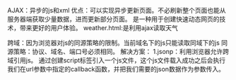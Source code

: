 AJAX：异步的js和xml
优点：可以实现异步更新页面。不必刷新整个页面也能从服务器端获取少量数据，进而更新部分页面。
是一种用于创建快速动态网页的技术，带来更好的用户体验。
weather.html:是利用ajax读取天气

跨域：因为浏览器对js的同源策略的限制。当前域名下的js只能读取同域下的js
同源策略：协议、域名、端口号必须相同。
解决方案：
1.jsonp：利用浏览器允许跨域引用js。
通过创建script标签引入一个js文件，这个js文件载入成功之后会执行我们在url参数中指定的callback函数，并把我们需要的json数据作为参数传入。

